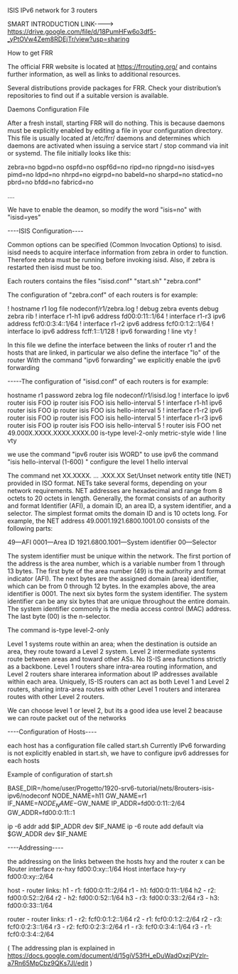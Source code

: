 ISIS IPv6 network for 3 routers


SMART INTRODUCTION LINK----> https://drive.google.com/file/d/18PumHFw6o3df5-_yPtOVw4Zem8RDEjTr/view?usp=sharing

How to get FRR

The official FRR website is located at https://frrouting.org/ and contains further information, as well as links to additional resources.

Several distributions provide packages for FRR. Check your distribution’s repositories to find out if a suitable version is available.

Daemons Configuration File

After a fresh install, starting FRR will do nothing. This is because daemons must be explicitly enabled by editing a file in your configuration directory. This file is usually located at /etc/frr/ daemons and determines which daemons are activated when issuing a service start / stop command via init or systemd. The file initially looks like this:

zebra=no
bgpd=no
ospfd=no
ospf6d=no
ripd=no
ripngd=no
isisd=yes
pimd=no
ldpd=no
nhrpd=no
eigrpd=no
babeld=no
sharpd=no
staticd=no
pbrd=no
bfdd=no
fabricd=no

....

We have to enable the deamon, so modify the word "isis=no" with "isisd=yes"


----ISIS Configuration----

Common options can be specified (Common Invocation Options) to isisd. isisd needs to acquire interface information from zebra in order to function. Therefore zebra must be running before invoking isisd. Also, if zebra is restarted then isisd must be too.


Each routers contains the files "isisd.conf" "start.sh" "zebra.conf"

The configuration of "zebra.conf" of each routers is for example:

!
hostname r1
log file nodeconf/r1/zebra.log
!
debug zebra events
debug zebra rib
!
interface r1-h1
 ipv6 address fd00:0:11::1/64
!
interface r1-r3
 ipv6 address fcf0:0:3:4::1/64
!
interface r1-r2
 ipv6 address fcf0:0:1:2::1/64
!
interface lo
 ipv6 address fcff:1::1/128
!
ipv6 forwarding
!
line vty
!

In this file we define the interface between the links of router r1 and the hosts that are linked, in particular we also define the interface "lo" of the router 
With the command "ipv6 forwarding" we explicitly enable the ipv6 forwarding


-----The configuration of "isisd.conf" of each routers is for example:

hostname r1
password zebra
log file nodeconf/r1/isisd.log
!
interface lo
 ipv6 router isis FOO
 ip router isis FOO
 isis hello-interval 5
!
interface r1-h1 
 ipv6 router isis FOO
 ip router isis FOO
 isis hello-interval 5
!
interface r1-r2 
 ipv6 router isis FOO
 ip router isis FOO
 isis hello-interval 5
!
interface r1-r3
 ipv6 router isis FOO
 ip router isis FOO
 isis hello-interval 5
!
router isis FOO
  net 49.000X.XXXX.XXXX.XXXX.00
  is-type level-2-only
  metric-style wide
!
line vty

we use the command "ipv6 router isis WORD" to use ipv6
the command "isis hello-interval (1-600)
" configure the level 1 hello interval

The command
net XX.XXXX. ... .XXX.XX
Set/Unset network entity title (NET) provided in ISO format.
NETs take several forms, depending on your network requirements. NET addresses are hexadecimal and range from 8 octets to 20 octets in length. Generally, the format consists of an authority and format Identifier (AFI), a domain ID, an area ID, a system identifier, and a selector. The simplest format omits the domain ID and is 10 octets long. For example, the NET address 49.0001.1921.6800.1001.00 consists of the following parts:

49—AFI
0001—Area ID
1921.6800.1001—System identifier
00—Selector

The system identifier must be unique within the network.
The first portion of the address is the area number, which is a variable number from 1 through 13 bytes. The first byte of the area number (49) is the authority and format indicator (AFI). The next bytes are the assigned domain (area) identifier, which can be from 0 through 12 bytes. In the examples above, the area identifier is 0001.
The next six bytes form the system identifier. The system identifier can be any six bytes that are unique throughout the entire domain. The system identifier commonly is the media access control (MAC) address.
The last byte (00) is the n-selector.



The command
  is-type level-2-only

Level 1 systems route within an area; when the destination is outside an area, they route toward a Level 2 system. Level 2 intermediate systems route between areas and toward other ASs. No IS-IS area functions strictly as a backbone.
Level 1 routers share intra-area routing information, and Level 2 routers share interarea information about IP addresses available within each area. Uniquely, IS-IS routers can act as both Level 1 and Level 2 routers, sharing intra-area routes with other Level 1 routers and interarea routes with other Level 2 routers.


We can choose level 1 or level 2, but its a good idea use level 2 beacause we can route packet out of the networks

----Configuration of Hosts----

each host has a configuration file called start.sh
Currently IPv6 forwarding is not explicitly enabled in start.sh, we have to configure ipv6 addresses for each hosts


Example of configuration of start.sh

BASE_DIR=/home/user/Progetto/1920-srv6-tutorial/nets/8routers-isis-ipv6/nodeconf
NODE_NAME=h11
GW_NAME=r1
IF_NAME=$NODE_NAME-$GW_NAME
IP_ADDR=fd00:0:11::2/64
GW_ADDR=fd00:0:11::1

ip -6 addr add $IP_ADDR dev $IF_NAME 
ip -6 route add default via $GW_ADDR dev $IF_NAME

----Addressing----

the addressing on the links between the hosts hxy and the router x can be
Router interface rx-hxy fd00:0:xy::1/64
Host interface hxy-ry fd00:0:xy::2/64


host - router links:
	h1 - r1: fd00:0:11::2/64	r1 - h1: fd00:0:11::1/64
	h2 - r2: fd00:0:52::2/64	r2 - h2: fd00:0:52::1/64
	h3 - r3: fd00:0:33::2/64	r3 - h3: fd00:0:33::1/64
	
router - router links:
	r1 - r2: fcf0:0:1:2::1/64	r2 - r1: fcf0:0:1:2::2/64
	r2 - r3: fcf0:0:2:3::1/64	r3 - r2: fcf0:0:2:3::2/64
	r1 - r3: fcf0:0:3:4::1/64	r3 - r1: fcf0:0:3:4::2/64




( The addressing plan is explained in https://docs.google.com/document/d/15giV53fH_eDuWadOxzjPVzlr-a7Rn65MpCbz9QKs7JI/edit )
